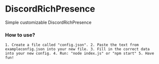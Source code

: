 # DiscordRichPresence
Simple customizable DiscordRichPresence

### How to use?

``1. Create a file called "config.json".
2. Paste the text from exampleconfig.json into your new file.
3. Fill in the correct data into your new config.
4. Run: "node index.js" or "npm start"
5. Have fun!``
